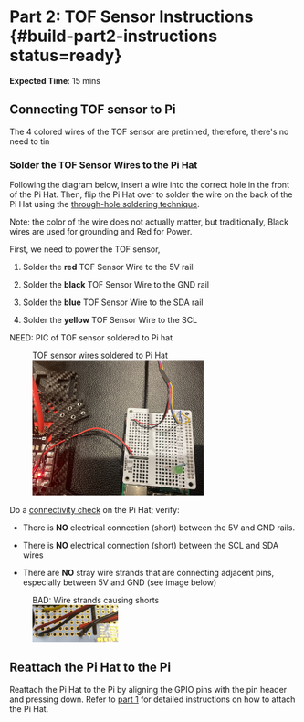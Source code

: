 # Part 2: TOF Sensor Instructions {#build-part2-instructions status=ready}

**Expected Time**: 15 mins

## Connecting TOF sensor to Pi

The 4 colored wires of the TOF sensor are pretinned, therefore, there's no need to tin

### Solder the TOF Sensor Wires to the Pi Hat

Following the diagram below, insert a wire into the correct hole in the front of the Pi Hat. Then, flip the Pi Hat over to solder the wire on the back of the Pi Hat using the [through-hole soldering technique](#prereq-solder-through-hole).

Note: the color of the wire does not actually matter, but traditionally, Black wires are used for grounding and Red for Power.

First, we need to power the TOF sensor,

1. Solder the **red** TOF Sensor Wire to the 5V rail

2. Solder the **black** TOF Sensor Wire to the GND rail

3. Solder the **blue** TOF Sensor Wire to the SDA rail

4. Solder the **yellow** TOF Sensor Wire to the SCL

NEED: PIC of TOF sensor soldered to Pi hat

<figure>
   <figcaption>TOF sensor wires soldered to Pi Hat</figcaption>
   <img style='width:300px' src="photos/TOF-soldered.png"/>
</figure>


<div class='check' markdown="1">

Do a [connectivity check](https://docs.duckietown.org/daffy/opmanual_sky/out/build_multimeter.html) on the Pi Hat; verify:

- There is **NO** electrical connection (short) between the 5V and GND rails.

- There is **NO** electrical connection (short) between the SCL and SDA wires

- There are **NO** stray wire strands that are connecting adjacent pins, especially between 5V and GND (see image below)

</div>

<figure>
   <figcaption>BAD: Wire strands causing shorts</figcaption>
   <img style='width:150px' src="photos/pi-hat-soldered-bad.jpg"/>
</figure>


## Reattach the Pi Hat to the Pi

Reattach the Pi Hat to the Pi by aligning the GPIO pins with the pin header and pressing down. Refer to [part 1](#build-part1-attach-pihat) for detailed instructions on how to attach the Pi Hat.
